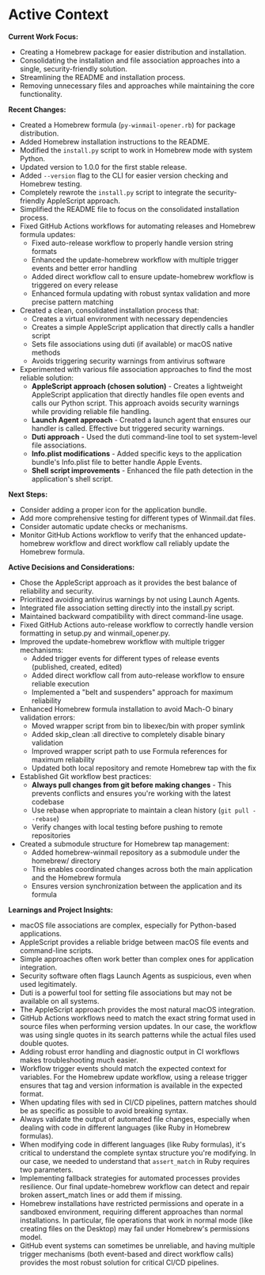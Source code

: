 # Active Context

**Current Work Focus:**

*   Creating a Homebrew package for easier distribution and installation.
*   Consolidating the installation and file association approaches into a single, security-friendly solution.
*   Streamlining the README and installation process.
*   Removing unnecessary files and approaches while maintaining the core functionality.

**Recent Changes:**

*   Created a Homebrew formula (`py-winmail-opener.rb`) for package distribution.
*   Added Homebrew installation instructions to the README.
*   Modified the `install.py` script to work in Homebrew mode with system Python.
*   Updated version to 1.0.0 for the first stable release.
*   Added `--version` flag to the CLI for easier version checking and Homebrew testing.
*   Completely rewrote the `install.py` script to integrate the security-friendly AppleScript approach.
*   Simplified the README file to focus on the consolidated installation process.
*   Fixed GitHub Actions workflows for automating releases and Homebrew formula updates:
    * Fixed auto-release workflow to properly handle version string formats
    * Enhanced the update-homebrew workflow with multiple trigger events and better error handling
    * Added direct workflow call to ensure update-homebrew workflow is triggered on every release
    * Enhanced formula updating with robust syntax validation and more precise pattern matching
*   Created a clean, consolidated installation process that:
    * Creates a virtual environment with necessary dependencies
    * Creates a simple AppleScript application that directly calls a handler script
    * Sets file associations using duti (if available) or macOS native methods
    * Avoids triggering security warnings from antivirus software
*   Experimented with various file association approaches to find the most reliable solution:
    * **AppleScript approach (chosen solution)** - Creates a lightweight AppleScript application that directly handles file open events and calls our Python script. This approach avoids security warnings while providing reliable file handling.
    * **Launch Agent approach** - Created a launch agent that ensures our handler is called. Effective but triggered security warnings.
    * **Duti approach** - Used the duti command-line tool to set system-level file associations.
    * **Info.plist modifications** - Added specific keys to the application bundle's Info.plist file to better handle Apple Events.
    * **Shell script improvements** - Enhanced the file path detection in the application's shell script.

**Next Steps:**

*   Consider adding a proper icon for the application bundle.
*   Add more comprehensive testing for different types of Winmail.dat files.
*   Consider automatic update checks or mechanisms.
*   Monitor GitHub Actions workflow to verify that the enhanced update-homebrew workflow and direct workflow call reliably update the Homebrew formula.

**Active Decisions and Considerations:**

*   Chose the AppleScript approach as it provides the best balance of reliability and security.
*   Prioritized avoiding antivirus warnings by not using Launch Agents.
*   Integrated file association setting directly into the install.py script.
*   Maintained backward compatibility with direct command-line usage.
*   Fixed GitHub Actions auto-release workflow to correctly handle version formatting in setup.py and winmail_opener.py.
*   Improved the update-homebrew workflow with multiple trigger mechanisms:
    * Added trigger events for different types of release events (published, created, edited)
    * Added direct workflow call from auto-release workflow to ensure reliable execution
    * Implemented a "belt and suspenders" approach for maximum reliability
*   Enhanced Homebrew formula installation to avoid Mach-O binary validation errors:
    * Moved wrapper script from bin to libexec/bin with proper symlink
    * Added skip_clean :all directive to completely disable binary validation 
    * Improved wrapper script path to use Formula references for maximum reliability
    * Updated both local repository and remote Homebrew tap with the fix
*   Established Git workflow best practices:
    * **Always pull changes from git before making changes** - This prevents conflicts and ensures you're working with the latest codebase
    * Use rebase when appropriate to maintain a clean history (`git pull --rebase`)
    * Verify changes with local testing before pushing to remote repositories
*   Created a submodule structure for Homebrew tap management:
    * Added homebrew-winmail repository as a submodule under the homebrew/ directory
    * This enables coordinated changes across both the main application and the Homebrew formula
    * Ensures version synchronization between the application and its formula

**Learnings and Project Insights:**

*   macOS file associations are complex, especially for Python-based applications.
*   AppleScript provides a reliable bridge between macOS file events and command-line scripts.
*   Simple approaches often work better than complex ones for application integration.
*   Security software often flags Launch Agents as suspicious, even when used legitimately.
*   Duti is a powerful tool for setting file associations but may not be available on all systems.
*   The AppleScript approach provides the most natural macOS integration.
*   GitHub Actions workflows need to match the exact string format used in source files when performing version updates. In our case, the workflow was using single quotes in its search patterns while the actual files used double quotes.
*   Adding robust error handling and diagnostic output in CI workflows makes troubleshooting much easier.
*   Workflow trigger events should match the expected context for variables. For the Homebrew update workflow, using a release trigger ensures that tag and version information is available in the expected format.
*   When updating files with sed in CI/CD pipelines, pattern matches should be as specific as possible to avoid breaking syntax.
*   Always validate the output of automated file changes, especially when dealing with code in different languages (like Ruby in Homebrew formulas).
*   When modifying code in different languages (like Ruby formulas), it's critical to understand the complete syntax structure you're modifying. In our case, we needed to understand that `assert_match` in Ruby requires two parameters.
*   Implementing fallback strategies for automated processes provides resilience. Our final update-homebrew workflow can detect and repair broken assert_match lines or add them if missing.
*   Homebrew installations have restricted permissions and operate in a sandboxed environment, requiring different approaches than normal installations. In particular, file operations that work in normal mode (like creating files on the Desktop) may fail under Homebrew's permissions model.
*   GitHub event systems can sometimes be unreliable, and having multiple trigger mechanisms (both event-based and direct workflow calls) provides the most robust solution for critical CI/CD pipelines.
